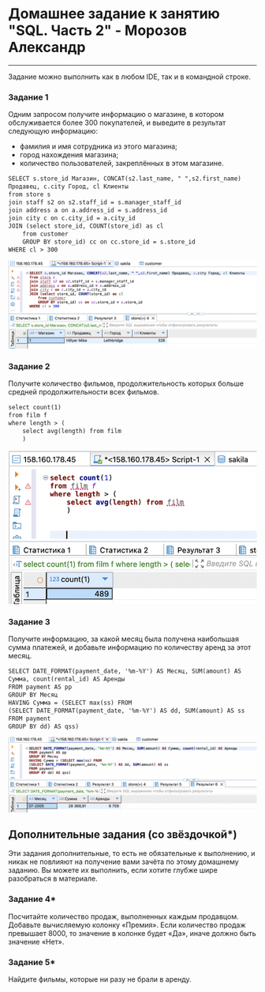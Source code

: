 # Домашнее задание к занятию "SQL. Часть 2" - Морозов Александр

---

Задание можно выполнить как в любом IDE, так и в командной строке.

### Задание 1

Одним запросом получите информацию о магазине, в котором обслуживается более 300 покупателей, и выведите в результат следующую информацию: 
- фамилия и имя сотрудника из этого магазина;
- город нахождения магазина;
- количество пользователей, закреплённых в этом магазине.

```
SELECT s.store_id Магазин, CONCAT(s2.last_name, " ",s2.first_name) Продавец, c.city Город, cl Клиенты
from store s 
join staff s2 on s2.staff_id = s.manager_staff_id
join address a on a.address_id = s.address_id 
join city c on c.city_id = a.city_id
JOIN (select store_id, COUNT(store_id) as cl
	from customer
	GROUP BY store_id) cc on cc.store_id = s.store_id
WHERE cl > 300
```

![alt text](https://github.com/Mars12121/hw-12-04/blob/main/img/1.png)

### Задание 2

Получите количество фильмов, продолжительность которых больше средней продолжительности всех фильмов.

```
select count(1)  
from film f
where length > (
	select avg(length) from film
	)
```

![alt text](https://github.com/Mars12121/hw-12-04/blob/main/img/2.png)

### Задание 3

Получите информацию, за какой месяц была получена наибольшая сумма платежей, и добавьте информацию по количеству аренд за этот месяц.

```
SELECT DATE_FORMAT(payment_date, '%m-%Y') AS Месяц, SUM(amount) AS Сумма, count(rental_id) AS Аренды
FROM payment AS pp
GROUP BY Месяц
HAVING Сумма = (SELECT max(ss) FROM 
(SELECT DATE_FORMAT(payment_date, '%m-%Y') AS dd, SUM(amount) AS ss 
FROM payment
GROUP BY dd) AS qss)
```

![alt text](https://github.com/Mars12121/hw-12-04/blob/main/img/3.png)

## Дополнительные задания (со звёздочкой*)
Эти задания дополнительные, то есть не обязательные к выполнению, и никак не повлияют на получение вами зачёта по этому домашнему заданию. Вы можете их выполнить, если хотите глубже шире разобраться в материале.

### Задание 4*

Посчитайте количество продаж, выполненных каждым продавцом. Добавьте вычисляемую колонку «Премия». Если количество продаж превышает 8000, то значение в колонке будет «Да», иначе должно быть значение «Нет».

### Задание 5*

Найдите фильмы, которые ни разу не брали в аренду.